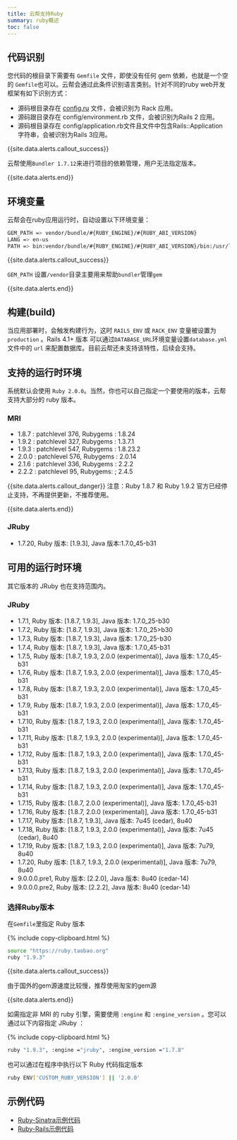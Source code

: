 ```yaml
---
title: 云帮支持Ruby
summary: ruby概述
toc: false
---
```

<div id="toc"></div>

## 代码识别

您代码的根目录下需要有 `Gemfile` 文件，即使没有任何 gem 依赖，也就是一个空的 `Gemfile`也可以。云帮会通过此条件识别语言类别。针对不同的ruby web开发框架有如下识别方式：

- 源码根目录存在 [config.ru](http://config.ru/) 文件，会被识别为 Rack 应用。
- 源码跟目录存在 config/environment.rb 文件，会被识别为Rails 2 应用。
- 源码根目录存在 config/application.rb文件且文件中包含Rails::Application 字符串，会被识别为Rails 3应用。

{{site.data.alerts.callout_success}}

云帮使用`Bundler 1.7.12`来进行项目的依赖管理，用户无法指定版本。

{{site.data.alerts.end}}

## 环境变量

云帮会在ruby应用运行时，自动设置以下环境变量：

```bash
GEM_PATH => vendor/bundle/#{RUBY_ENGINE}/#{RUBY_ABI_VERSION}
LANG => en-us
PATH => bin:vendor/bundle/#{RUBY_ENGINE}/#{RUBY_ABI_VERSION}/bin:/usr/local/bin:/usr/bin:/bin
```

{{site.data.alerts.callout_success}}

`GEM_PATH` 设置`/vendor`目录主要用来帮助`bundler`管理`gem`

{{site.data.alerts.end}}

## 构建(build)

当应用部署时，会触发构建行为，这时 `RAILS_ENV` 或 `RACK_ENV` 变量被设置为 `production` 。Rails 4.1+ 版本 可以通过`DATABASE_URL`环境变量设置`database.yml`文件中的 `url` 来配置数据库。目前云帮还未支持该特性，后续会支持。

## 支持的运行时环境

系统默认会使用 `Ruby 2.0.0`。当然，你也可以自己指定一个要使用的版本，云帮支持大部分的 ruby 版本。

### MRI

- 1.8.7 : patchlevel 376, Rubygems : 1.8.24
- 1.9.2 : patchlevel 327, Rubygems : 1.3.7.1
- 1.9.3 : patchlevel 547, Rubygems : 1.8.23.2
- 2.0.0 : patchlevel 576, Rubygems : 2.0.14
- 2.1.6 : patchlevel 336, Rubygems : 2.2.2
- 2.2.2 : patchlevel 95, Rubygems: ; 2.4.5

{{site.data.alerts.callout_danger}}
  注意：Ruby 1.8.7 和 Ruby 1.9.2 官方已经停止支持，不再提供更新，不推荐使用。

{{site.data.alerts.end}}

### JRuby

- 1.7.20, Ruby 版本: [1.9.3], Java 版本:1.7.0_45-b31

## 可用的运行时环境

其它版本的 JRuby 也在支持范围内。

### JRuby

- 1.7.1, Ruby 版本: [1.8.7, 1.9.3], Java 版本: 1.7.0_25-b30
- 1.7.2, Ruby 版本: [1.8.7, 1.9.3], Java 版本: 1.7.0_25>b30
- 1.7.3, Ruby 版本: [1.8.7, 1.9.3], Java 版本: 1.7.0_25-b30
- 1.7.4, Ruby 版本: [1.8.7, 1.9.3], Java 版本: 1.7.0_45-b31
- 1.7.5, Ruby 版本: [1.8.7, 1.9.3, 2.0.0 (experimental)], Java 版本: 1.7.0_45-b31
- 1.7.6, Ruby 版本: [1.8.7, 1.9.3, 2.0.0 (experimental)], Java 版本: 1.7.0_45-b31
- 1.7.8, Ruby 版本: [1.8.7, 1.9.3, 2.0.0 (experimental)], Java 版本: 1.7.0_45-b31
- 1.7.9, Ruby 版本: [1.8.7, 1.9.3, 2.0.0 (experimental)], Java 版本: 1.7.0_45-b31
- 1.7.10, Ruby 版本: [1.8.7, 1.9.3, 2.0.0 (experimental)], Java 版本: 1.7.0_45-b31
- 1.7.11, Ruby 版本: [1.8.7, 1.9.3, 2.0.0 (experimental)], Java 版本: 1.7.0_45-b31
- 1.7.12, Ruby 版本: [1.8.7, 1.9.3, 2.0.0 (experimental)], Java 版本: 1.7.0_45-b31
- 1.7.13, Ruby 版本: [1.8.7, 1.9.3, 2.0.0 (experimental)], Java 版本: 1.7.0_45-b31
- 1.7.14, Ruby 版本: [1.8.7, 1.9.3, 2.0.0 (experimental)], Java 版本: 1.7.0_45-b31
- 1.7.15, Ruby 版本: [1.8.7, 2.0.0 (experimental)], Java 版本: 1.7.0_45-b31
- 1.7.16, Ruby 版本: [1.8.7, 2.0.0 (experimental)], Java 版本: 1.7.0_45-b31
- 1.7.17, Ruby 版本: [1.8.7, 1.9.3], Java 版本: 7u45 (cedar), 8u40
- 1.7.18, Ruby 版本: [1.8.7, 1.9.3, 2.0.0 (experimental)], Java 版本: 7u45 (cedar), 8u40
- 1.7.19, Ruby 版本: [1.8.7, 1.9.3, 2.0.0 (experimental)], Java 版本: 7u79, 8u40
- 1.7.20, Ruby 版本: [1.8.7, 1.9.3, 2.0.0 (experimental)], Java 版本: 7u79, 8u40
- 9.0.0.0.pre1, Ruby 版本: [2.2.0], Java 版本: 8u40 (cedar-14)
- 9.0.0.0.pre2, Ruby 版本: [2.2.2], Java 版本: 8u40 (cedar-14)

### 选择Ruby版本

在`Gemfile`里指定 Ruby 版本

{% include copy-clipboard.html %}

```bash
source "https://ruby.taobao.org" 
ruby "1.9.3"
```

{{site.data.alerts.callout_success}}

由于国外的gem源速度比较慢，推荐使用淘宝的gem源

{{site.data.alerts.end}}

如需指定非 MRI 的 ruby 引擎，需要使用 `:engine` 和 `:engine_version` 。您可以通过以下内容指定 JRuby ：

{% include copy-clipboard.html %}

```bash
ruby "1.9.3", :engine ="jruby", :engine_version ="1.7.8"
```

也可以通过在程序中执行以下 Ruby 代码指定版本

```bash
ruby ENV['CUSTOM_RUBY_VERSION'] || '2.0.0'
```

## 示例代码

- [Ruby-Sinatra示例代码](http://code.goodrain.com/demo/ruby-sinatra/tree/master)
- [Ruby-Rails示例代码](http://code.goodrain.com/demo/ruby-rails/tree/master)
